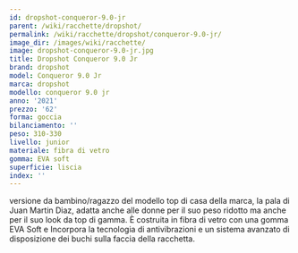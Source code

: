 ```yaml
---
id: dropshot-conqueror-9.0-jr
parent: /wiki/racchette/dropshot/
permalink: /wiki/racchette/dropshot/conqueror-9.0-jr/
image_dir: /images/wiki/racchette/
image: dropshot-conqueror-9.0-jr.jpg
title: Dropshot Conqueror 9.0 Jr
brand: dropshot
model: Conqueror 9.0 Jr
marca: dropshot
modello: conqueror 9.0 jr
anno: '2021'
prezzo: '62'
forma: goccia
bilanciamento: ''
peso: 310-330
livello: junior
materiale: fibra di vetro
gomma: EVA soft
superficie: liscia
index: ''
---
```

versione da bambino/ragazzo del modello top di casa della marca, la pala di Juan Martin Diaz, adatta anche alle donne per il suo peso ridotto ma anche per il suo look da top di gamma. È costruita in fibra di vetro con una gomma EVA Soft e Incorpora la tecnologia di antivibrazioni e un sistema avanzato di disposizione dei buchi sulla faccia della racchetta.